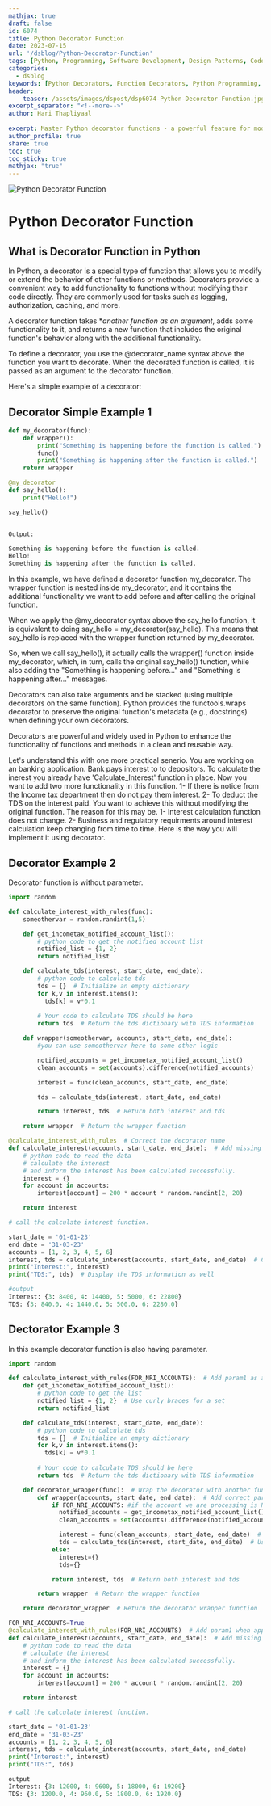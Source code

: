 ```yaml
---
mathjax: true
draft: false
id: 6074
title: Python Decorator Function
date: 2023-07-15
url: '/dsblog/Python-Decorator-Function'
tags: [Python, Programming, Software Development, Design Patterns, Code Optimization] 
categories:
  - dsblog 
keywords: [Python Decorators, Function Decorators, Python Programming, Metaprogramming, Design Patterns, Code Reusability, Function Wrappers, Python Advanced]
header:
    teaser: /assets/images/dspost/dsp6074-Python-Decorator-Function.jpg
excerpt_separator: "<!--more-->"   
author: Hari Thapliyaal   
 
excerpt: Master Python decorator functions - a powerful feature for modifying or enhancing functions without changing their source code. Learn about function decorators, their implementation, and common use cases in Python programming.   
author_profile: true   
share: true   
toc: true   
toc_sticky: true 
mathjax: "true"
---
```


![Python Decorator Function](/assets/images/dspost/dsp6074-Python-Decorator-Function.jpg)   

# Python Decorator Function

## What is Decorator Function in Python

In Python, a decorator is a special type of function that allows you to modify or extend the behavior of other functions or methods. Decorators provide a convenient way to add functionality to functions without modifying their code directly. They are commonly used for tasks such as logging, authorization, caching, and more.

A decorator function takes **another function as an argument*, adds some functionality to it, and returns a new function that includes the original function's behavior along with the additional functionality.

To define a decorator, you use the @decorator_name syntax above the function you want to decorate. When the decorated function is called, it is passed as an argument to the decorator function.

Here's a simple example of a decorator:

## Decorator Simple Example 1

```python
def my_decorator(func):
    def wrapper():
        print("Something is happening before the function is called.")
        func()
        print("Something is happening after the function is called.")
    return wrapper

@my_decorator
def say_hello():
    print("Hello!")

say_hello()


Output:

Something is happening before the function is called.
Hello!
Something is happening after the function is called.

```

In this example, we have defined a decorator function my_decorator. The wrapper function is nested inside my_decorator, and it contains the additional functionality we want to add before and after calling the original function.

When we apply the @my_decorator syntax above the say_hello function, it is equivalent to doing say_hello = my_decorator(say_hello). This means that say_hello is replaced with the wrapper function returned by my_decorator.

So, when we call say_hello(), it actually calls the wrapper() function inside my_decorator, which, in turn, calls the original say_hello() function, while also adding the "Something is happening before..." and "Something is happening after..." messages.

Decorators can also take arguments and be stacked (using multiple decorators on the same function). Python provides the functools.wraps decorator to preserve the original function's metadata (e.g., docstrings) when defining your own decorators.

Decorators are powerful and widely used in Python to enhance the functionality of functions and methods in a clean and reusable way.

Let's understand this with one more practical senerio.
You are working on an banking application. Bank pays interest to to depositors. To calculate the inerest you already have 'Calculate_Interest' function in place. Now you want to add two more functionality in this function.  1- If there is notice from the Income tax department then do not pay them interest. 2- To deduct the TDS on the interest paid. You want to achieve this without modifying the original function. The reason for this may be. 1- Interest calculation function does not change. 2- Business and regulatory requirments around interest calculation keep changing from time to time. Here is the way you will implement it using decorator.

## Decorator Example 2
Decorator function is without parameter.

```python 
import random 

def calculate_interest_with_rules(func):
    someothervar = random.randint(1,5)

    def get_incometax_notified_account_list():
        # python code to get the notified account list
        notified_list = {1, 2} 
        return notified_list

    def calculate_tds(interest, start_date, end_date):
        # python code to calculate tds
        tds = {}  # Initialize an empty dictionary
        for k,v in interest.items():
          tds[k] = v*0.1
          
        # Your code to calculate TDS should be here
        return tds  # Return the tds dictionary with TDS information

    def wrapper(someothervar, accounts, start_date, end_date): 
        #you can use someothervar here to some other logic

        notified_accounts = get_incometax_notified_account_list()
        clean_accounts = set(accounts).difference(notified_accounts)

        interest = func(clean_accounts, start_date, end_date)

        tds = calculate_tds(interest, start_date, end_date)  

        return interest, tds  # Return both interest and tds

    return wrapper  # Return the wrapper function

@calculate_interest_with_rules  # Correct the decorator name
def calculate_interest(accounts, start_date, end_date):  # Add missing parameters
    # python code to read the data
    # calculate the interest
    # and inform the interest has been calculated successfully.
    interest = {}
    for account in accounts:
        interest[account] = 200 * account * random.randint(2, 20)

    return interest

# call the calculate interest function.

start_date = '01-01-23'
end_date = '31-03-23'
accounts = [1, 2, 3, 4, 5, 6]
interest, tds = calculate_interest(accounts, start_date, end_date)  # Correct the variable name 'accoutns' to 'accounts'
print("Interest:", interest)
print("TDS:", tds)  # Display the TDS information as well

#output
Interest: {3: 8400, 4: 14400, 5: 5000, 6: 22800}
TDS: {3: 840.0, 4: 1440.0, 5: 500.0, 6: 2280.0}
```

## Dectorator Example 3
In this example decorator function is also having parameter.

```python 
import random 

def calculate_interest_with_rules(FOR_NRI_ACCOUNTS):  # Add param1 as a parameter to the decorator
    def get_incometax_notified_account_list():
        # python code to get the list
        notified_list = {1, 2}  # Use curly braces for a set
        return notified_list

    def calculate_tds(interest, start_date, end_date):
        # python code to calculate tds
        tds = {}  # Initialize an empty dictionary
        for k,v in interest.items():
          tds[k] = v*0.1
          
        # Your code to calculate TDS should be here
        return tds  # Return the tds dictionary with TDS information

    def decorator_wrapper(func):  # Wrap the decorator with another function to pass param1
        def wrapper(accounts, start_date, end_date):  # Add correct parameters to the wrapper
            if FOR_NRI_ACCOUNTS: #if the account we are processing is NRI account then only
              notified_accounts = get_incometax_notified_account_list()
              clean_accounts = set(accounts).difference(notified_accounts)

              interest = func(clean_accounts, start_date, end_date)  # Pass correct parameters to the func
              tds = calculate_tds(interest, start_date, end_date)  # Use the decorator's param1
            else:
              interest={}
              tds={}

            return interest, tds  # Return both interest and tds

        return wrapper  # Return the wrapper function

    return decorator_wrapper  # Return the decorator wrapper function

FOR_NRI_ACCOUNTS=True
@calculate_interest_with_rules(FOR_NRI_ACCOUNTS)  # Add param1 when applying the decorator
def calculate_interest(accounts, start_date, end_date):  # Add missing parameters
    # python code to read the data
    # calculate the interest
    # and inform the interest has been calculated successfully.
    interest = {}
    for account in accounts:
        interest[account] = 200 * account * random.randint(2, 20)

    return interest

# call the calculate interest function.

start_date = '01-01-23'
end_date = '31-03-23'
accounts = [1, 2, 3, 4, 5, 6]
interest, tds = calculate_interest(accounts, start_date, end_date)
print("Interest:", interest)
print("TDS:", tds)

output
Interest: {3: 12000, 4: 9600, 5: 18000, 6: 19200}
TDS: {3: 1200.0, 4: 960.0, 5: 1800.0, 6: 1920.0}
```

